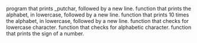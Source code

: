program that prints _putchar, followed by a new line.
function that prints the alphabet, in lowercase, followed by a new line.
function that prints 10 times the alphabet, in lowercase, followed by a new line.
function that checks for lowercase character.
function that checks for alphabetic character.
function that prints the sign of a number.

